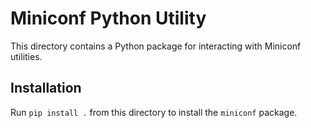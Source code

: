 # Miniconf Python Utility

This directory contains a Python package for interacting with Miniconf utilities.

## Installation
Run `pip install .` from this directory to install the `miniconf` package.
